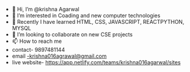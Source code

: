 - 👋 Hi, I’m @krishna Agarwal
- 👀 I’m interested in Coading and new computer technologies
- 🌱 Recently I have learned HTML, CSS, JAVASCRIPT, REACTPYTHON, MYSQL
- 💞️ I’m looking to collaborate on new CSE projects  
- 📫 How to reach me
- contact- 9897481144
- email -krishna016agrawal@gmail.com
- live website- https://app.netlify.com/teams/krishna016agarwal/sites
  

<!---
krishna016agarwal/krishna016agarwal is a ✨ special ✨ repository because its `README.md` (this file) appears on your GitHub profile.
You can click the Preview link to take a look at your changes.
--->
